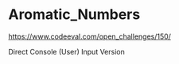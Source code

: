 # Aromatic_Numbers
https://www.codeeval.com/open_challenges/150/

Direct Console (User) Input Version
